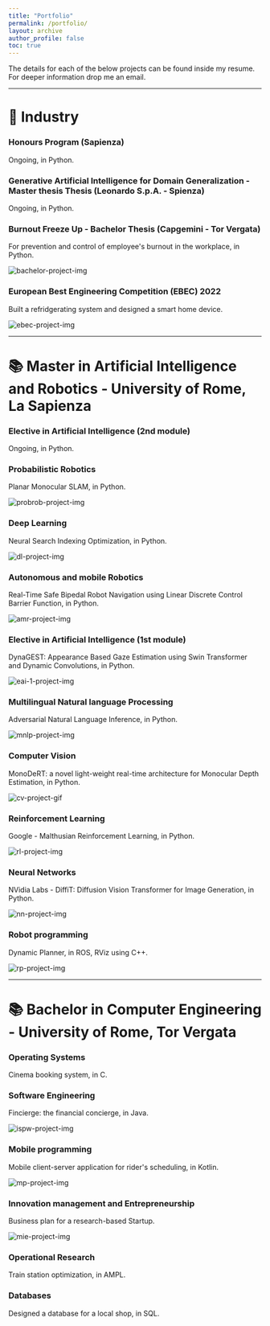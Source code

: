 ```yaml
---
title: "Portfolio"
permalink: /portfolio/
layout: archive
author_profile: false
toc: true
---
```



The details for each of the below projects can be found inside my resume. For deeper information drop me an email.

---
# :office: Industry

### Honours Program (Sapienza)
Ongoing, in Python.

### Generative Artificial Intelligence for Domain Generalization - Master thesis Thesis (Leonardo S.p.A. - Spienza)
Ongoing, in Python.

### Burnout Freeze Up - Bachelor Thesis (Capgemini - Tor Vergata)
For prevention and control of employee's burnout in the workplace, in Python.

![bachelor-project-img](/assets/images/portfolio/bachelor-project.png)

### European Best Engineering Competition (EBEC) 2022
Built a refridgerating system and designed a smart home device.

![ebec-project-img](/assets/images/portfolio/ebec-project.jpg)


---

# :books: Master in Artificial Intelligence and Robotics - University of Rome, La Sapienza


### Elective in Artificial Intelligence (2nd module)
Ongoing, in Python.

### Probabilistic Robotics
Planar Monocular SLAM, in Python.

![probrob-project-img](/assets/images/portfolio/probrob-project.png)

### Deep Learning
Neural Search Indexing Optimization, in Python.

![dl-project-img](/assets/images/portfolio/dl-project.png)

### Autonomous and mobile Robotics
Real-Time Safe Bipedal Robot Navigation using Linear Discrete Control Barrier Function, in Python.

![amr-project-img](/assets/images/portfolio/amr-project.gif)

### Elective in Artificial Intelligence (1st module)
DynaGEST: Appearance Based Gaze Estimation using Swin Transformer and Dynamic Convolutions, in Python.

![eai-1-project-img](/assets/images/portfolio/eai-1-project.png)

### Multilingual Natural language Processing
Adversarial Natural Language Inference, in Python.

![mnlp-project-img](/assets/images/portfolio/mnlp-project.jpg)

### Computer Vision
MonoDeRT: a novel light-weight real-time architecture for Monocular Depth Estimation, in Python.

![cv-project-gif](/assets/images/portfolio/cv-project.gif)

### Reinforcement Learning
Google - Malthusian Reinforcement Learning, in Python.

![rl-project-img](/assets/images/portfolio/rl-project.png)

### Neural Networks
NVidia Labs - DiffiT: Diffusion Vision Transformer for Image Generation, in Python.

![nn-project-img](/assets/images/portfolio/nn-project.png)

### Robot programming
Dynamic Planner, in ROS, RViz using C++.

![rp-project-img](/assets/images/portfolio/rp-project.png)

---

# :books: Bachelor in Computer Engineering - University of Rome, Tor Vergata

### Operating Systems
Cinema booking system, in C.

### Software Engineering
Fincierge: the financial concierge, in Java.

![ispw-project-img](/assets/images/portfolio/ispw-project.jpg)

### Mobile programming
Mobile client-server application for rider's scheduling, in Kotlin.

![mp-project-img](/assets/images/portfolio/mp-project.jpg)

### Innovation management and Entrepreneurship
Business plan for a research-based Startup.

![mie-project-img](/assets/images/portfolio/mie-project.jpg)

### Operational Research
Train station optimization, in AMPL.

### Databases
Designed a database for a local shop, in SQL.

